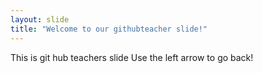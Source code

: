 ```yaml
---
layout: slide
title: "Welcome to our githubteacher slide!"
---
```

This is git hub teachers slide
Use the left arrow to go back!
